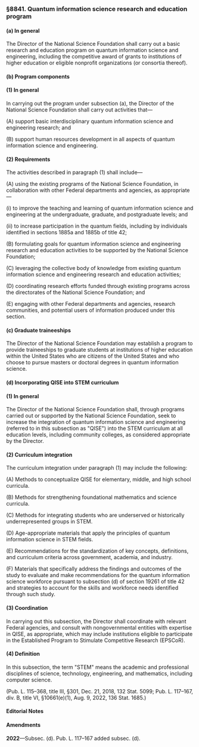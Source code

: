### §8841. Quantum information science research and education program ###

#### (a) In general ####

The Director of the National Science Foundation shall carry out a basic research and education program on quantum information science and engineering, including the competitive award of grants to institutions of higher education or eligible nonprofit organizations (or consortia thereof).

#### (b) Program components ####

#### (1) In general ####

In carrying out the program under subsection (a), the Director of the National Science Foundation shall carry out activities that—

(A) support basic interdisciplinary quantum information science and engineering research; and

(B) support human resources development in all aspects of quantum information science and engineering.

#### (2) Requirements ####

The activities described in paragraph (1) shall include—

(A) using the existing programs of the National Science Foundation, in collaboration with other Federal departments and agencies, as appropriate—

(i) to improve the teaching and learning of quantum information science and engineering at the undergraduate, graduate, and postgraduate levels; and

(ii) to increase participation in the quantum fields, including by individuals identified in sections 1885a and 1885b of title 42;

(B) formulating goals for quantum information science and engineering research and education activities to be supported by the National Science Foundation;

(C) leveraging the collective body of knowledge from existing quantum information science and engineering research and education activities;

(D) coordinating research efforts funded through existing programs across the directorates of the National Science Foundation; and

(E) engaging with other Federal departments and agencies, research communities, and potential users of information produced under this section.

#### (c) Graduate traineeships ####

The Director of the National Science Foundation may establish a program to provide traineeships to graduate students at institutions of higher education within the United States who are citizens of the United States and who choose to pursue masters or doctoral degrees in quantum information science.

#### (d) Incorporating QISE into STEM curriculum ####

#### (1) In general ####

The Director of the National Science Foundation shall, through programs carried out or supported by the National Science Foundation, seek to increase the integration of quantum information science and engineering (referred to in this subsection as "QISE") into the STEM curriculum at all education levels, including community colleges, as considered appropriate by the Director.

#### (2) Curriculum integration ####

The curriculum integration under paragraph (1) may include the following:

(A) Methods to conceptualize QISE for elementary, middle, and high school curricula.

(B) Methods for strengthening foundational mathematics and science curricula.

(C) Methods for integrating students who are underserved or historically underrepresented groups in STEM.

(D) Age-appropriate materials that apply the principles of quantum information science in STEM fields.

(E) Recommendations for the standardization of key concepts, definitions, and curriculum criteria across government, academia, and industry.

(F) Materials that specifically address the findings and outcomes of the study to evaluate and make recommendations for the quantum information science workforce pursuant to subsection (d) of section 19261 of title 42 and strategies to account for the skills and workforce needs identified through such study.

#### (3) Coordination ####

In carrying out this subsection, the Director shall coordinate with relevant Federal agencies, and consult with nongovernmental entities with expertise in QISE, as appropriate, which may include institutions eligible to participate in the Established Program to Stimulate Competitive Research (EPSCoR).

#### (4) Definition ####

In this subsection, the term "STEM" means the academic and professional disciplines of science, technology, engineering, and mathematics, including computer science.

(Pub. L. 115–368, title III, §301, Dec. 21, 2018, 132 Stat. 5099; Pub. L. 117–167, div. B, title VI, §10661(e)(1), Aug. 9, 2022, 136 Stat. 1685.)

#### **Editorial Notes** ####

#### Amendments ####

**2022**—Subsec. (d). Pub. L. 117–167 added subsec. (d).